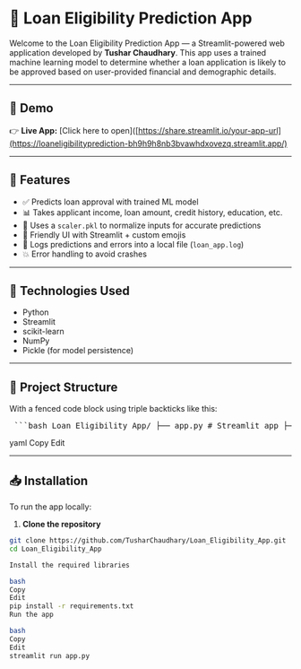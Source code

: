 # 🏦 Loan Eligibility Prediction App

Welcome to the Loan Eligibility Prediction App — a Streamlit-powered web application developed by **Tushar Chaudhary**. This app uses a trained machine learning model to determine whether a loan application is likely to be approved based on user-provided financial and demographic details.

---

## 🚀 Demo

👉 **Live App:** [Click here to open]([https://share.streamlit.io/your-app-url](https://loaneligibilityprediction-bh9h9h8nb3bvawhdxovezq.streamlit.app/)

---

## 🎯 Features

- ✅ Predicts loan approval with trained ML model
- 📊 Takes applicant income, loan amount, credit history, education, etc.
- 🔐 Uses a `scaler.pkl` to normalize inputs for accurate predictions
- 💬 Friendly UI with Streamlit + custom emojis
- 🧾 Logs predictions and errors into a local file (`loan_app.log`)
- 💥 Error handling to avoid crashes

---

## 🧠 Technologies Used

- Python
- Streamlit
- scikit-learn
- NumPy
- Pickle (for model persistence)

---

## 📁 Project Structure
With a fenced code block using triple backticks like this:

<pre> ```bash Loan_Eligibility_App/ ├── app.py # Streamlit app ├── model.pkl # Trained ML model (e.g., Logistic Regression) ├── scaler.pkl # Fitted scaler (e.g., StandardScaler or MinMaxScaler) ├── loan_app.log # Log file for predictions and errors ├── requirements.txt # Python dependencies └── README.md # This documentation ``` </pre>

yaml
Copy
Edit


---

## 📥 Installation

To run the app locally:

1. **Clone the repository**

```bash
git clone https://github.com/TusharChaudhary/Loan_Eligibility_App.git
cd Loan_Eligibility_App

Install the required libraries

bash
Copy
Edit
pip install -r requirements.txt
Run the app

bash
Copy
Edit
streamlit run app.py

